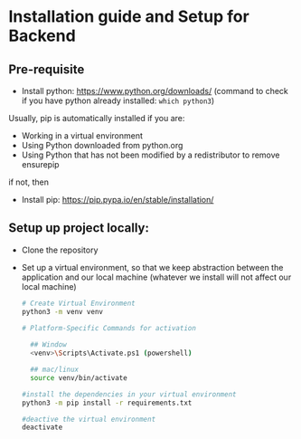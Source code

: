 # Installation guide and Setup for Backend

## Pre-requisite 
- Install python: https://www.python.org/downloads/
  (command to check if you have python already installed: `which python3`)

Usually, pip is automatically installed if you are:
  
  - Working in a virtual environment
  - Using Python downloaded from python.org
  - Using Python that has not been modified by a redistributor to remove ensurepip

 if not, then
- Install pip: https://pip.pypa.io/en/stable/installation/
  


## Setup up project locally:
- Clone the repository 
- Set up a virtual environment, so that we keep abstraction between the application and our local machine (whatever we install will not affect our local machine)
  
  ```bash
  # Create Virtual Environment 
  python3 -m venv venv

  # Platform-Specific Commands for activation
    
    ## Window
    <venv>\Scripts\Activate.ps1 (powershell)
  
    ## mac/linux
    source venv/bin/activate

  #install the dependencies in your virtual environment 
  python3 -m pip install -r requirements.txt

  #deactive the virtual environment
  deactivate
  ```

  
